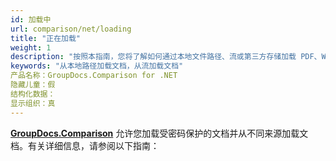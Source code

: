 ```yaml
---
id: 加载中
url: comparison/net/loading
title: "正在加载"
weight: 1
description: "按照本指南，您将了解如何通过本地文件路径、流或第三方存储加载 PDF、Word、Excel、PowerPoint 文档，以便使用 GroupDocs.Comparison for .NET API 进行进一步处理。"
keywords: "从本地路径加载文档，从流加载文档"
产品名称：GroupDocs.Comparison for .NET
隐藏儿童：假
结构化数据：
显示组织：真
---
```

**[GroupDocs.Comparison](https://products.groupdocs.com/comparison/net)** 允许您加载受密码保护的文档并从不同来源加载文档。有关详细信息，请参阅以下指南：

